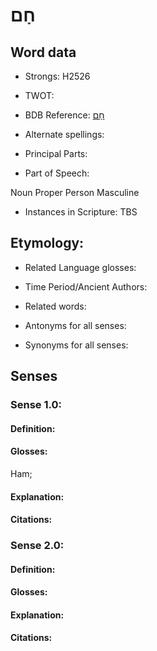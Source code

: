 # חָם

<!-- Status: S2="NeedsEdits" -->
<!-- Lexica used for edits:   -->

## Word data

* Strongs: H2526

* TWOT: 

* BDB Reference: [חָם](rc://en/bdb/dict/h.dc.ad)

* Alternate spellings:

* Principal Parts:

* Part of Speech:

Noun Proper Person Masculine

* Instances in Scripture: TBS

## Etymology:

* Related Language glosses:

* Time Period/Ancient Authors:

* Related words:

* Antonyms for all senses:

* Synonyms for all senses:

## Senses

### Sense 1.0:

#### Definition:

#### Glosses:

Ham; 

#### Explanation:

#### Citations:



### Sense 2.0:

#### Definition:

#### Glosses:



#### Explanation:

#### Citations:



